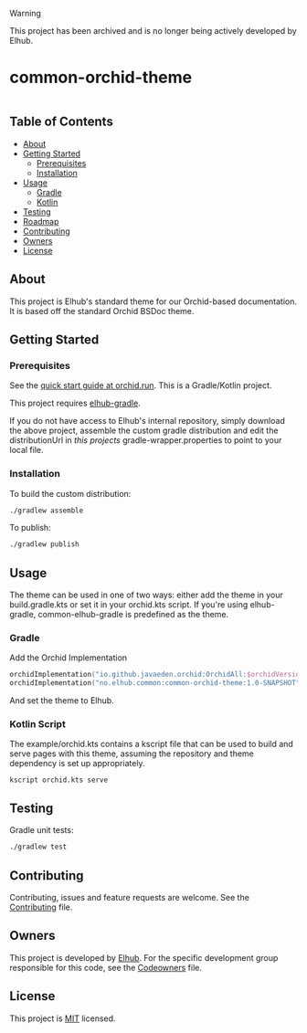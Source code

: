 > [!WARNING]  
> This project has been archived and is no longer being actively developed by Elhub.

# common-orchid-theme

[<img src="https://img.shields.io/badge/repo-github-blue" alt=""/>](https://github.com/elhub/common-orchid-theme)

## Table of Contents

* [About](#about)
* [Getting Started](#getting-started)
  * [Prerequisites](#prerequisites)
  * [Installation](#installation)
* [Usage](#usage)
  * [Gradle](#gradle)
  * [Kotlin](#kotlin-script)
* [Testing](#testing)
* [Roadmap](#roadmap)
* [Contributing](#contributing)
* [Owners](#owners)
* [License](#license)


## About

This project is Elhub's standard theme for our Orchid-based documentation. It is based off the standard Orchid BSDoc theme.

## Getting Started

### Prerequisites

See the [quick start guide at orchid.run](https://orchid.run/wiki/user-manual/getting-started/quickstart). This is a
Gradle/Kotlin project.

This project requires [elhub-gradle](https://github.com/elhub/common-elhub-gradle).

If you do not have access to Elhub's internal repository, simply download the above project, assemble the custom gradle
distribution and edit the distributionUrl in _this projects_ gradle-wrapper.properties to point to your local file. 

### Installation

To build the custom distribution:

```sh
./gradlew assemble
```

To publish:
```sh
./gradlew publish
```

## Usage

The theme can be used in one of two ways: either add the theme in your build.gradle.kts or set it in your orchid.kts
script. If you're using elhub-gradle, common-elhub-gradle is predefined as the theme.

### Gradle

Add the Orchid Implementation 

```kotlin
orchidImplementation("io.github.javaeden.orchid:OrchidAll:$orchidVersion")
orchidImplementation("no.elhub.common:common-orchid-theme:1.0-SNAPSHOT")
```

And set the theme to Elhub.

### Kotlin Script

The example/orchid.kts contains a kscript file that can be used to build and serve pages with this theme,
assuming the repository and theme dependency is set up appropriately.

    kscript orchid.kts serve 

## Testing

Gradle unit tests:

```sh
./gradlew test
```

## Contributing

Contributing, issues and feature requests are welcome. See the 
[Contributing](https://github.com/elhub/common-orchid-theme/blob/main/CONTRIBUTING.md) file.

## Owners

This project is developed by [Elhub](https://wwww.elhub.no). For the specific development group responsible for this
code, see the [Codeowners](https://github.com/elhub/common-orchid-theme/blob/main/CODEOWNERS) file.

## License

This project is [MIT](https://github.com/elhub/common-orchid-theme/blob/main/LICENSE.md) licensed.
